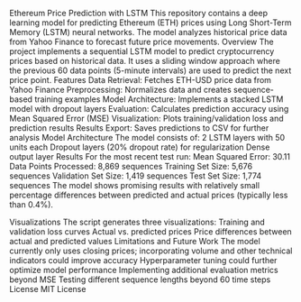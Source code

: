 Ethereum Price Prediction with LSTM
This repository contains a deep learning model for predicting Ethereum (ETH) prices using Long Short-Term Memory (LSTM) neural networks. The model analyzes historical price data from Yahoo Finance to forecast future price movements.
Overview
The project implements a sequential LSTM model to predict cryptocurrency prices based on historical data. It uses a sliding window approach where the previous 60 data points (5-minute intervals) are used to predict the next price point.
Features
Data Retrieval: Fetches ETH-USD price data from Yahoo Finance
Preprocessing: Normalizes data and creates sequence-based training examples
Model Architecture: Implements a stacked LSTM model with dropout layers
Evaluation: Calculates prediction accuracy using Mean Squared Error (MSE)
Visualization: Plots training/validation loss and prediction results
Results Export: Saves predictions to CSV for further analysis
Model Architecture
The model consists of:
2 LSTM layers with 50 units each
Dropout layers (20% dropout rate) for regularization
Dense output layer
Results
For the most recent test run:
Mean Squared Error: 30.11
Data Points Processed: 8,869 sequences
Training Set Size: 5,676 sequences
Validation Set Size: 1,419 sequences
Test Set Size: 1,774 sequences
The model shows promising results with relatively small percentage differences between predicted and actual prices (typically less than 0.4%).

Visualizations
The script generates three visualizations:
Training and validation loss curves
Actual vs. predicted prices
Price differences between actual and predicted values
Limitations and Future Work
The model currently only uses closing prices; incorporating volume and other technical indicators could improve accuracy
Hyperparameter tuning could further optimize model performance
Implementing additional evaluation metrics beyond MSE
Testing different sequence lengths beyond 60 time steps
License
MIT License
